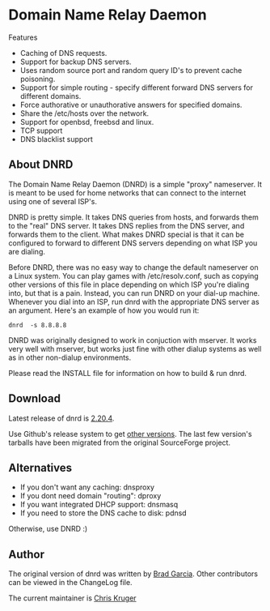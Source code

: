 Domain Name Relay Daemon
========================

Features
 * Caching of DNS requests.
 * Support for backup DNS servers.
 * Uses random source port and random query ID's to prevent cache poisoning.
 * Support for simple routing - specify different forward DNS servers for different domains.
 * Force authorative or unauthorative answers for specified domains.
 * Share the /etc/hosts over the network.
 * Support for openbsd, freebsd and linux.
 * TCP support
 * DNS blacklist support

About DNRD
----------
The Domain Name Relay Daemon (DNRD) is a simple "proxy" nameserver.
It is meant to be used for home networks that can connect to the internet
using one of several ISP's.

DNRD is pretty simple.  It takes DNS queries from hosts, and forwards them
to the "real" DNS server.  It takes DNS replies from the DNS server, and
forwards them to the client.  What makes DNRD special is that it can be
configured to forward to different DNS servers depending on what ISP you
are dialing.

Before DNRD, there was no easy way to change the default nameserver on a Linux
system.  You can play games with /etc/resolv.conf, such as copying other
versions of this file in place depending on which ISP you're dialing into,
but that is a pain.  Instead, you can run DNRD on your dial-up machine.
Whenever you dial into an ISP, run dnrd with the appropriate DNS server
as an argument. Here's an example of how you would run it:

    dnrd  -s 8.8.8.8

DNRD was originally designed to work in conjuction with mserver.  It works
very well with mserver, but works just fine with other dialup systems as well
as in other non-dialup environments.

Please read the INSTALL file for information on how to build & run dnrd.

Download
-------------------------
Latest release of dnrd is [2.20.4](https://github.com/montdidier/dnrd/releases/download/2.20.4/dnrd-2.20.4.tar.gz).

Use Github's release system to get [other versions](https://github.com/montdidier/dnrd/releases).
The last few version's tarballs have been migrated from the original
SourceForge project.

Alternatives
------------
 * If you don't want any caching: dnsproxy
 * If you dont need domain "routing": dproxy
 * If you want integrated DHCP support: dnsmasq
 * If you need to store the DNS cache to disk: pdnsd

Otherwise, use DNRD :)

Author
------
The original version of dnrd was written by [Brad Garcia](mailto:garsh@home.com). Other
contributors can be viewed in the ChangeLog file.

The current maintainer is [Chris Kruger](https://github.com/montdidier)
